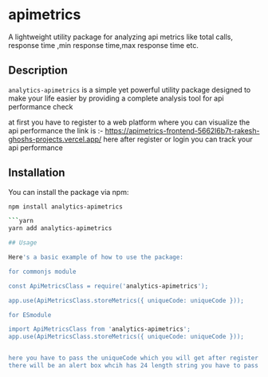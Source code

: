 # apimetrics

A lightweight utility package for analyzing api metrics like total calls,
response time ,min response time,max response time etc.

## Description

`analytics-apimetrics` is a simple yet powerful utility package designed to make your life easier by providing a complete analysis
tool for api performance check

at first you have to register to a web platform where you can visualize the api performance
the link is :- https://apimetrics-frontend-5662l6b7t-rakesh-ghoshs-projects.vercel.app/
here after register or login you can track your api performance

## Installation

You can install the package via npm:

````bash
npm install analytics-apimetrics

```yarn
yarn add analytics-apimetrics

## Usage

Here's a basic example of how to use the package:

for commonjs module

const ApiMetricsClass = require('analytics-apimetrics');

app.use(ApiMetricsClass.storeMetrics({ uniqueCode: uniqueCode }));

for ESmodule

import ApiMetricsClass from 'analytics-apimetrics';
app.use(ApiMetricsClass.storeMetrics({ uniqueCode: uniqueCode }));


here you have to pass the uniqueCode which you will get after register
there will be an alert box whcih has 24 length string you have to pass


````

